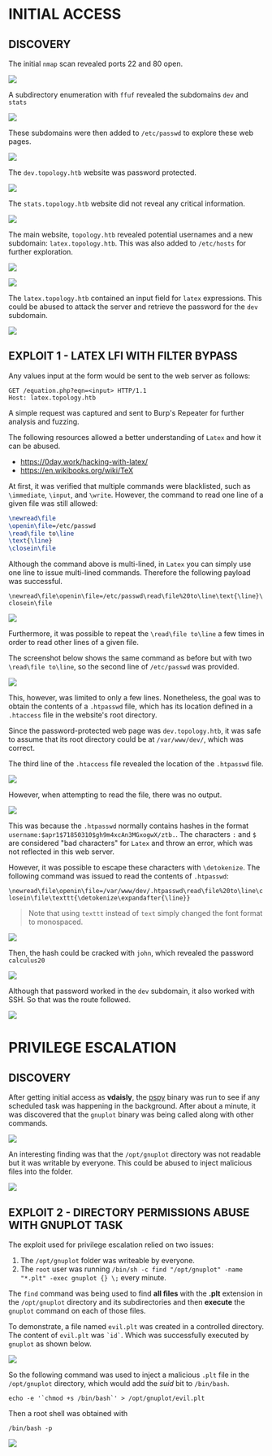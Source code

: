 # INITIAL ACCESS

## DISCOVERY

The initial `nmap` scan revealed ports 22 and 80 open.

![](screenshots/01-nmap-scan.png)

A subdirectory enumeration with `ffuf` revealed the subdomains `dev` and `stats`

![](screenshots/02-subdomains.png)

These subdomains were then added to `/etc/passwd` to explore these web pages.

![](screenshots/03-etc-hosts.png)

The `dev.topology.htb` website was password protected.

![](screenshots/04-dev-password-protected.png)

The `stats.topology.htb` website did not reveal any critical information.

![](screenshots/05-stats-subdomain.png)

The main website, `topology.htb` revealed potential usernames and a new subdomain: `latex.topology.htb`. This was also added to `/etc/hosts` for further exploration.

![](screenshots/06-main-website.png)

![](screenshots/07-latex-page.png)

The `latex.topology.htb` contained an input field for `latex` expressions. This could be abused to attack the server and retrieve the password for the `dev` subdomain.

![](screenshots/08-latex-landing.png)

## EXPLOIT 1 - LATEX LFI WITH FILTER BYPASS

Any values input at the form would be sent to the web server as follows:

```http
GET /equation.php?eqn=<input> HTTP/1.1
Host: latex.topology.htb
```

A simple request was captured and sent to Burp's Repeater for further analysis and fuzzing.

The following resources allowed a better understanding of `Latex` and how it can be abused.

- https://0day.work/hacking-with-latex/
- https://en.wikibooks.org/wiki/TeX

At first, it was verified that multiple commands were blacklisted, such as `\immediate`, `\input`, and `\write`. However, the command to read one line of a given file was still allowed:

```latex
\newread\file
\openin\file=/etc/passwd
\read\file to\line
\text{\line}
\closein\file
```

Although the command above is multi-lined, in `Latex` you can simply use one line to issue multi-lined commands. Therefore the following payload was successful.

`\newread\file\openin\file=/etc/passwd\read\file%20to\line\text{\line}\closein\file`

![](screenshots/10-latex-injection-1.png)

Furthermore, it was possible to repeat the `\read\file to\line` a few times in order to read other lines of a given file.

The screenshot below shows the same command as before but with two `\read\file to\line`, so the second line of `/etc/passwd` was provided.

![](screenshots/11-latex-injection-2.png)

This, however, was limited to only a few lines. Nonetheless, the goal was to obtain the contents of a `.htpasswd` file, which has its location defined in a `.htaccess` file in the website's root directory.

Since the password-protected web page was `dev.topology.htb`, it was safe to assume that its root directory could be at `/var/www/dev/`, which was correct.

The third line of the `.htaccess` file revealed the location of the `.htpasswd` file.

![](screenshots/12-latex-injection-3.png)

However, when attempting to read the file, there was no output.

![](screenshots/13-latex-injection-4.png)

This was because the `.htpasswd` normally contains hashes in the format `username:$apr1$71850310$gh9m4xcAn3MGxogwX/ztb.`. The characters `:` and `$` are considered "bad characters" for `Latex` and throw an error, which was not reflected in this web server.

However, it was possible to escape these characters with `\detokenize`. The following command was issued to read the contents of `.htpasswd`:

`\newread\file\openin\file=/var/www/dev/.htpasswd\read\file%20to\line\closein\file\texttt{\detokenize\expandafter{\line}}`

> Note that using `texttt` instead of `text` simply changed the font format to monospaced.

![](screenshots/15-latex-injection-6.png)

Then, the hash could be cracked with `john`, which revealed the password `calculus20`

![](screenshots/16-hash-cracked.png)

Although that password worked in the `dev` subdomain, it also worked with SSH. So that was the route followed.

![](screenshots/18-ssh-access.png)

# PRIVILEGE ESCALATION

## DISCOVERY

After getting initial access as **vdaisly**, the [pspy](https://github.com/DominicBreuker/pspy) binary was run to see if any scheduled task was happening in the background. After about a minute, it was discovered that the `gnuplot` binary was being called along with other commands.

![](screenshots/19-pspy.png)

An interesting finding was that the `/opt/gnuplot` directory was not readable but it was writable by everyone. This could be abused to inject malicious files into the folder.

![](screenshots/19-2-gnuplot-folder.png)

## EXPLOIT 2 - DIRECTORY PERMISSIONS ABUSE WITH GNUPLOT TASK

The exploit used for privilege escalation relied on two issues:

1. The `/opt/gnuplot` folder was writeable by everyone.
2. The `root` user was running `/bin/sh -c find "/opt/gnuplot" -name "*.plt" -exec gnuplot {} \;` every minute.

The `find` command was being used to find **all files** with the **.plt** extension in the `/opt/gnuplot` directory and its subdirectories and then **execute** the `gnuplot` command on each of those files.

To demonstrate, a file named `evil.plt` was created in a controlled directory. The content of `evil.plt` was `` `id` ``. Which was successfully executed by `gnuplot` as shown below.

![](screenshots/20-gnuplot-injection-1.png)

So the following command was used to inject a malicious `.plt` file in the `/opt/gnuplot` directory, which would add the *suid* bit to `/bin/bash`.

``echo -e '`chmod +s /bin/bash`' > /opt/gnuplot/evil.plt ``

Then a root shell was obtained with

`/bin/bash -p`

![](screenshots/21-root.png)